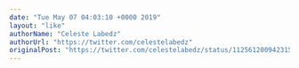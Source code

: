 ```yaml
---
date: "Tue May 07 04:03:10 +0000 2019"
layout: "like"
authorName: "Celeste Labedz"
authorUrl: "https://twitter.com/celestelabedz"
originalPost: "https://twitter.com/celestelabedz/status/1125612009423159296"
---
```

